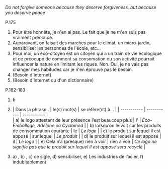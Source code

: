 *Do not forgive someone because they deserve forgiveness, but because you deserve peace*

P.175

1. Pour être honnête, je n'en ai pas. Le fait que je ne m'en suis pas vraiment préocupé.
2. Auparavant, on faisait des marches pour le climat, un micro-jardin, sensibiliser les personnes de l'école, etc...
3. Pour moi, un éco-citoyen est un citoyen qui a un train de vie écologique et ce préocupe de comment sa consomation ou son activité pourrait influencer la nature en limitant les riques. Non. Oui, je ne vais pas changer mes habitudes car je n'en éprouve pas le besoin.
4. (Besoin d'internet)
5. (Besoin d'internet ou d'un dictionnaire)

P.182-183

1. b
2. | Dans la phrase.. | le(s) mot(s) |  se réfère(nt) à... | 
| ----------- | ----------- |  ----------- |  
| a) le logo attestant de leur présence l’est beaucoup plus | l' |  *Éco-Emballage, Adelphe ou Cyclamed* |
| b) lorsqu’on le voit sur les produits de consommation courante | le | *Le logo* |
| c) le produit sur lequel il est apposé | sur lequel |  *Le produit* |
| d) le produit sur lequel il est apposé | il | *Le logo* |
| e) Cela n’a (presque) rien à voir | rien à voir |  *Ce logo ne signifie pas que le produit sur lequel il est apposé sera recyclé* |

3.  a) , b) , c) ce sigle, d) sensibiliser, e) Les industries de l’acier, f) indubitablement

